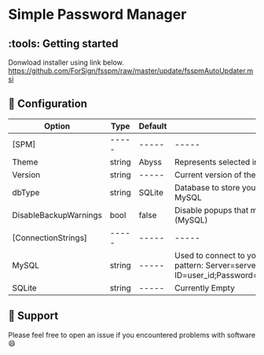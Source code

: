 # Simple Password Manager

## :tools: Getting started

Donwload installer using link below.  
https://github.com/ForSign/fsspm/raw/master/update/fsspmAutoUpdater.msi

## :turtle: Configuration

| Option | Type | Default | Description |
| ------ | ------ | ------ | ------ |
| [SPM] | ----- | ----- | ----- |
| Theme | string | Abyss | Represents selected in application settings theme |
| Version | string | ----- | Current version of the application |
| dbType | string | SQLite | Database to store your passwords at. Valid options are: SQLite, MySQL |
| DisableBackupWarnings | bool | false | Disable popups that may occur during database backup (MySQL) |
| [ConnectionStrings] | ----- | ----- | ----- |
| MySQL | string | ----- | Used to connect to your MySQL server. Implements with this pattern: Server=server_ip;User ID=user_id;Password=user_password;Database=database_name |
| SQLite | string | ----- | Currently Empty |

## :unicorn: Support
Please feel free to open an issue if you encountered problems with software :smile: